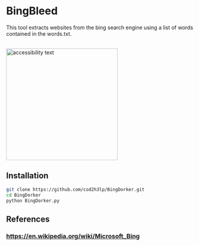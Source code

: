 <h1> BingBleed </h1>

This tool extracts websites from the bing search engine
using a list of words contained in the words.txt.

<br>
<img src="https://1000logos.net/wp-content/uploads/2021/11/Bing-logo.png" width="300" 
alt="accessibility text">

## Installation

```bash
git clone https://github.com/cod2h3lp/BingDorker.git
cd BingDorker
python BingDorker.py
```

## References

### https://en.wikipedia.org/wiki/Microsoft_Bing